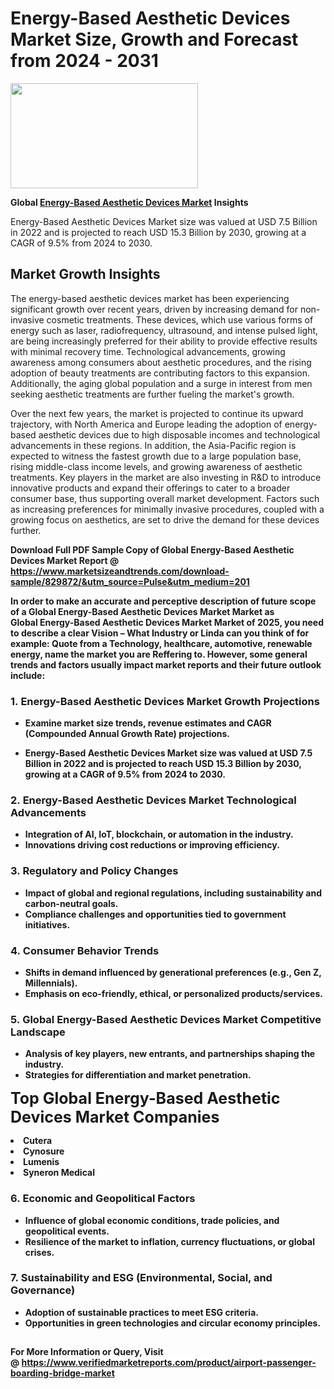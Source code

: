 <H1>Energy-Based Aesthetic Devices Market Size, Growth and Forecast from 2024 - 2031</H1><img class="aligncenter size-medium wp-image-584254" src="https://thirdeyenews.in/wp-content/uploads/2024/09/Global-Market-Research-300x168.jpeg" alt="" width="300" height="168" /><p><strong>Global&nbsp;<a href="https://www.marketsizeandtrends.com/download-sample/829872/&amp;utm_source=Pulse&amp;utm_medium=201">Energy-Based Aesthetic Devices Market</a> Insights</strong></p><p>Energy-Based Aesthetic Devices Market size was valued at USD 7.5 Billion in 2022 and is projected to reach USD 15.3 Billion by 2030, growing at a CAGR of 9.5% from 2024 to 2030.</p><p><h2>Market Growth Insights</h2> <p>The energy-based aesthetic devices market has been experiencing significant growth over recent years, driven by increasing demand for non-invasive cosmetic treatments. These devices, which use various forms of energy such as laser, radiofrequency, ultrasound, and intense pulsed light, are being increasingly preferred for their ability to provide effective results with minimal recovery time. Technological advancements, growing awareness among consumers about aesthetic procedures, and the rising adoption of beauty treatments are contributing factors to this expansion. Additionally, the aging global population and a surge in interest from men seeking aesthetic treatments are further fueling the market's growth.</p> <p><strong></strong></p> <p>Over the next few years, the market is projected to continue its upward trajectory, with North America and Europe leading the adoption of energy-based aesthetic devices due to high disposable incomes and technological advancements in these regions. In addition, the Asia-Pacific region is expected to witness the fastest growth due to a large population base, rising middle-class income levels, and growing awareness of aesthetic treatments. Key players in the market are also investing in R&D to introduce innovative products and expand their offerings to cater to a broader consumer base, thus supporting overall market development. Factors such as increasing preferences for minimally invasive procedures, coupled with a growing focus on aesthetics, are set to drive the demand for these devices further. <p><strong></p><p><span class=""><strong>Download Full PDF Sample Copy of Global Energy-Based Aesthetic Devices Market Report</strong> @ <a href="https://www.marketsizeandtrends.com/download-sample/829872/&amp;utm_source=Pulse&amp;utm_medium=201" target="_blank">https://www.marketsizeandtrends.com/download-sample/829872/&amp;utm_source=Pulse&amp;utm_medium=201</a></span></p><p>In order to make an accurate and perceptive description of future scope of a Global&nbsp;Energy-Based Aesthetic Devices Market Market as Global&nbsp;Energy-Based Aesthetic Devices Market Market of 2025, you need to describe a clear Vision &ndash; What Industry or Linda can you think of for example: Quote from a Technology, healthcare, automotive, renewable energy, name the market you are Reffering to. However, some general trends and factors usually impact market reports and their future outlook include:</p><h3>1.&nbsp;<strong>Energy-Based Aesthetic Devices Market Growth Projections</strong></h3><ul><li>Examine market size trends, revenue estimates and CAGR (Compounded Annual Growth Rate) projections.</li><li><p>Energy-Based Aesthetic Devices Market size was valued at USD 7.5 Billion in 2022 and is projected to reach USD 15.3 Billion by 2030, growing at a CAGR of 9.5% from 2024 to 2030.</p></li></ul><h3>2.&nbsp;<strong>Energy-Based Aesthetic Devices Market Technological Advancements</strong></h3><ul><li>Integration of AI, IoT, blockchain, or automation in the industry.</li><li>Innovations driving cost reductions or improving efficiency.</li></ul><h3>3.&nbsp;<strong>Regulatory and Policy Changes</strong></h3><ul><li>Impact of global and regional regulations, including sustainability and carbon-neutral goals.</li><li>Compliance challenges and opportunities tied to government initiatives.</li></ul><h3>4.&nbsp;<strong>Consumer Behavior Trends</strong></h3><ul><li>Shifts in demand influenced by generational preferences (e.g., Gen Z, Millennials).</li><li>Emphasis on eco-friendly, ethical, or personalized products/services.</li></ul><h3>5.&nbsp;<strong>Global Energy-Based Aesthetic Devices Market Competitive Landscape</strong></h3><ul><li>Analysis of key players, new entrants, and partnerships shaping the industry.</li><li>Strategies for differentiation and market penetration.</li></ul><p data-pm-slice="1 1 []"><span style="color: inherit; font-family: inherit; font-size: 25px;">Top Global Energy-Based Aesthetic Devices Market Companies</span></p><div class="" data-test-id=""><p><li>Cutera</li><li> Cynosure</li><li> Lumenis</li><li> Syneron Medical</li></p></div><h3>6.&nbsp;<strong>Economic and Geopolitical Factors</strong></h3><ul><li>Influence of global economic conditions, trade policies, and geopolitical events.</li><li>Resilience of the market to inflation, currency fluctuations, or global crises.</li></ul><h3>7.&nbsp;<strong>Sustainability and ESG (Environmental, Social, and Governance)</strong></h3><ul><li>Adoption of sustainable practices to meet ESG criteria.</li><li>Opportunities in green technologies and circular economy principles.</li></ul><h2><strong style="font-size: 14px;">For More Information or Query, Visit @&nbsp;</strong><a style="background-color: #ffffff; font-size: 14px;" href="https://www.marketsizeandtrends.com/report/energy-based-aesthetic-devices-market/" target="_blank">https://www.verifiedmarketreports.com/product/airport-passenger-boarding-bridge-market</a></h2>
